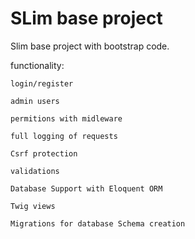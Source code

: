# SLim base project
Slim base project with bootstrap code.

functionality:

    login/register
  
    admin users
  
    permitions with midleware
  
    full logging of requests
  
    Csrf protection
  
    validations
  
    Database Support with Eloquent ORM
  
    Twig views
    
    Migrations for database Schema creation
